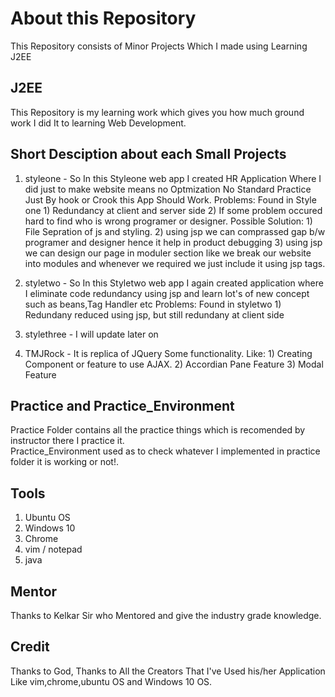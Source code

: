 # About this Repository
This Repository consists of Minor Projects Which I made using Learning J2EE

## J2EE
This Repository is my learning work which gives you how much ground work I did It to learning Web Development.

## Short Desciption about each Small Projects
1) styleone - So In this Styleone web app I created HR Application Where I did just to make website means no Optmization No Standard Practice Just By hook or Crook this App Should Work.
	Problems: Found in Style one
		1) Redundancy at client and server side
		2) If some problem occured hard to find who is wrong programer or designer.
	Possible Solution:
		1) File Sepration of js and styling.
		2) using jsp we can comprassed gap b/w programer and designer hence it help in product debugging
		3) using jsp we can design our page in moduler section like we break our website into modules and whenever we required we just include it using jsp tags.

2) styletwo - So In this Styletwo web app I again created application where I eliminate code redundancy using jsp and learn lot's of new concept such as beans,Tag Handler etc
	Problems: Found in styletwo
		1) Redundany reduced using jsp, but still redundany at client side

3) stylethree - I will update later on
4) TMJRock - It is replica of JQuery Some functionality.
		Like: 
		1) Creating Component or feature to use AJAX.
		2) Accordian Pane Feature
		3) Modal  Feature 

## Practice and Practice_Environment
Practice Folder contains all the practice things which is recomended by instructor there I practice it. <br>
Practice_Environment used as to check whatever I implemented in practice folder it is working or not!. <br>


## Tools
1) Ubuntu OS
2) Windows 10
3) Chrome
4) vim / notepad
5) java

## Mentor
Thanks to Kelkar Sir who Mentored and give the industry grade knowledge.

## Credit
Thanks to God, Thanks to All the Creators That I've Used his/her Application Like vim,chrome,ubuntu OS and Windows 10 OS.
